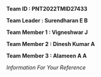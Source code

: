

**Team ID       : PNT2022TMID27433**



**Team Leader   : Surendharan E B**



**Team Member 1 : Vigneshwar J**


**Team Member 2 : Dinesh Kumar A**


**Team Member 3 : Alameen A A**

*Information For Your Reference*
